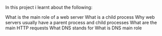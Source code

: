 In this project i learnt about the following:

What is the main role of a web server
What is a child process
Why web servers usually have a parent process and child processes
What are the main HTTP requests
What DNS stands for
What is DNS main role
